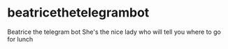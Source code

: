 # beatricethetelegrambot
Beatrice the telegram bot
She's the nice lady who will tell you where to go for lunch
